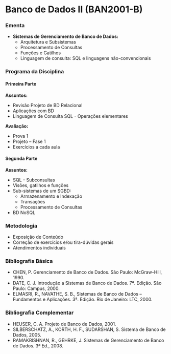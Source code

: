 # Banco de Dados II (BAN2001-B)
### Ementa

- **Sistemas de Gerenciamento de Banco de Dados:**
  - Arquitetura e Subsistemas
  - Processamento de Consultas
  - Funções e Gatilhos
  - Linguagem de consulta: SQL e linguagens não-convencionais

### Programa da Disciplina

#### Primeira Parte

**Assuntos:**
- Revisão Projeto de BD Relacional
- Aplicações com BD
- Linguagem de Consulta SQL - Operações elementares

**Avaliação:**
- Prova 1
- Projeto – Fase 1
- Exercícios a cada aula

#### Segunda Parte

**Assuntos:**
- SQL - Subconsultas
- Visões, gatilhos e funções
- Sub-sistemas de um SGBD:
  - Armazenamento e Indexação
  - Transações
  - Processamento de Consultas
- BD NoSQL

### Metodologia

- Exposição de Conteúdo
- Correção de exercícios e/ou tira-dúvidas gerais
- Atendimentos individuais

### Bibliografia Básica

- CHEN, P. Gerenciamento de Banco de Dados. São Paulo: McGraw-Hill, 1990.
- DATE, C. J. Introdução a Sistemas de Banco de Dados. 7ª. Edição. São Paulo: Campus, 2000.
- ELMASRI, R., NAVATHE, S. B., Sistemas de Banco de Dados – Fundamentos e Aplicações. 3ª. Edição. Rio de Janeiro: LTC, 2000.

### Bibliografia Complementar

- HEUSER, C. A. Projeto de Banco de Dados, 2001.
- SILBERSCHATZ, A., KORTH, H. F., SUDARSHAN, S. Sistema de Banco de Dados, 2005.
- RAMAKRISHNAN, R., GEHRKE, J. Sistemas de Gerenciamento de Banco de Dados. 3ª Ed., 2008.
